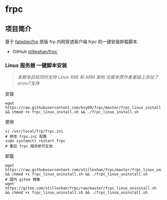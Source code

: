 # frpc
## 项目简介
基于 [fatedier/frp](https://github.com/fatedier/frp) 原版 frp 内网穿透客户端 frpc 的一键安装卸载脚本.
- GitHub [stilleshan/frpc](https://github.com/stilleshan/frpc)

### Linux 服务器 一键脚本安装
> *本脚本目前同时支持 Linux X86 和 ARM 架构*
> *在脚本原作者基础上添加了armv7支持*

安装
```shell
wget https://raw.githubusercontent.com/kxy09/frpc/master/frpc_linux_install.sh && chmod +x frpc_linux_install.sh && ./frpc_linux_install.sh

```

使用
```shell
vi /usr/local/frp/frpc.ini
# 修改 frpc.ini 配置
sudo systemctl restart frpc
# 重启 frpc 服务即可生效
```

卸载
```shell
wget https://raw.githubusercontent.com/stilleshan/frpc/master/frpc_linux_uninstall.sh && chmod +x frpc_linux_uninstall.sh && ./frpc_linux_uninstall.sh
# 国内 gitee 镜像
wget https://gitee.com/stilleshan/frpc/raw/master/frpc_linux_uninstall.sh && chmod +x frpc_linux_uninstall.sh && ./frpc_linux_uninstall.sh
```


